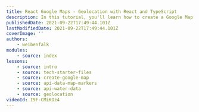 ```yaml
---
title: React Google Maps - Geolocation with React and TypeScript
description: In this tutorial, you'll learn how to create a Google Map with React.js and Typescript. The app will find the nearest bars both by click and geolocation.
publishedDate: 2021-09-22T17:49:44.101Z
lastModifiedDate: 2021-09-22T17:49:44.101Z
coverImage: ''
authors:
    - weibenfalk
modules:
    - source: index
lessons:
    - source: intro
    - source: tech-starter-files
    - source: create-google-map
    - source: api-data-map-markers
    - source: api-water-data
    - source: geolocation
videoId: I9F-CMiKOz4
---
```

